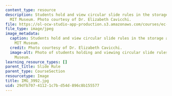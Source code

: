 ```yaml
---
content_type: resource
description: Students hold and view circular slide rules in the storage area of the
  MIT Museum. Photo courtesy of Dr. Elizabeth Cavicchi.
file: https://ol-ocw-studio-app-production.s3.amazonaws.com/courses/ec-050-recreate-experiments-from-history-inform-the-future-from-the-past-galileo-january-iap-2010/29dfb70741121c7bd54d896c8b155577_IMG_3992.jpg
file_type: image/jpeg
image_metadata:
  caption: Students hold and view circular slide rules in the storage area of the
    MIT Museum.
  credit: Photo courtesy of Dr. Elizabeth Cavicchi.
  image-alt: Photo of students holding and viewing circular slide rules in the MIT
    Museum.
learning_resource_types: []
parent_title: Slide Rule
parent_type: CourseSection
resourcetype: Image
title: IMG_3992.jpg
uid: 29dfb707-4112-1c7b-d54d-896c8b155577
---
```

